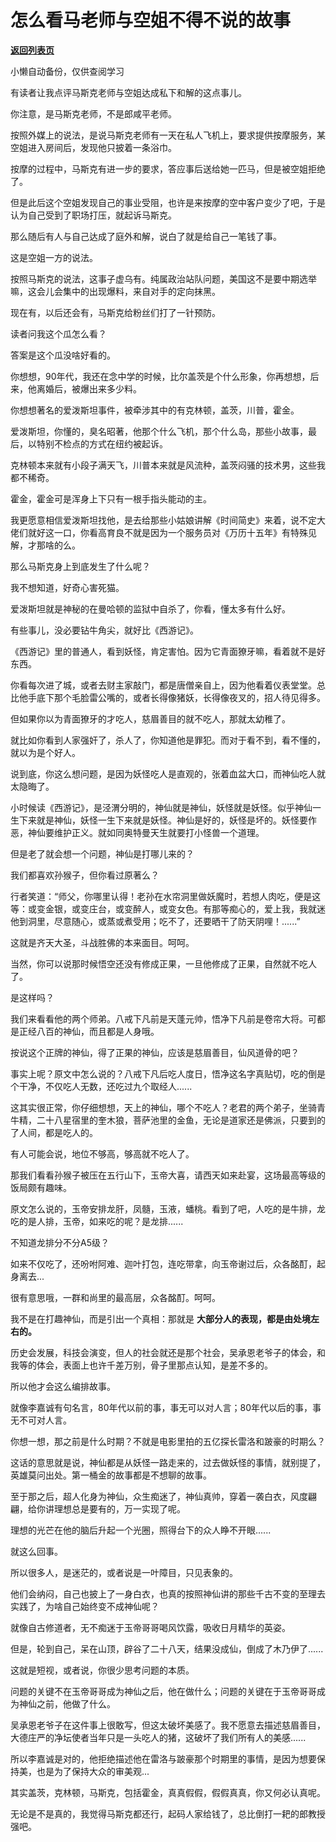 # 怎么看马老师与空姐不得不说的故事

[**返回列表页**](/gzh/记忆承载3)

小懒自动备份，仅供查阅学习

有读者让我点评马斯克老师与空姐达成私下和解的这点事儿。  

  

你注意，是马斯克老师，不是郎咸平老师。  

  

按照外媒上的说法，是说马斯克老师有一天在私人飞机上，要求提供按摩服务，某空姐进入房间后，发现他只披着一条浴巾。  

  

按摩的过程中，马斯克有进一步的要求，答应事后送给她一匹马，但是被空姐拒绝了。

  

但是此后这个空姐发现自己的事业受阻，也许是来按摩的空中客户变少了吧，于是认为自己受到了职场打压，就起诉马斯克。  

  

那么随后有人与自己达成了庭外和解，说白了就是给自己一笔钱了事。  

  

这是空姐一方的说法。

  

按照马斯克的说法，这事子虚乌有。纯属政治站队问题，美国这不是要中期选举嘛，这会儿会集中的出现爆料，来自对手的定向抹黑。

  

现在有，以后还会有，马斯克给粉丝们打了一针预防。

  

读者问我这个瓜怎么看？  

  

答案是这个瓜没啥好看的。

  

你想想，90年代，我还在念中学的时候，比尔盖茨是个什么形象，你再想想，后来，他离婚后，被爆出来多少料。  

  

你想想著名的爱泼斯坦事件，被牵涉其中的有克林顿，盖茨，川普，霍金。

  

爱泼斯坦，你懂的，臭名昭著，他那个什么飞机，那个什么岛，那些小故事，最后，以特别不检点的方式在纽约被起诉。

  

克林顿本来就有小段子满天飞，川普本来就是风流种，盖茨闷骚的技术男，这些我都不稀奇。  

  

霍金，霍金可是浑身上下只有一根手指头能动的主。  

  

我更愿意相信爱泼斯坦找他，是去给那些小姑娘讲解《时间简史》来着，说不定大佬们就好这一口，你看高育良不就是因为一个服务员对《万历十五年》有特殊见解，才那啥的么。

  

那么马斯克身上到底发生了什么呢？  

  

我不想知道，好奇心害死猫。  

  

爱泼斯坦就是神秘的在曼哈顿的监狱中自杀了，你看，懂太多有什么好。

  

有些事儿，没必要钻牛角尖，就好比《西游记》。

  

《西游记》里的普通人，看到妖怪，肯定害怕。因为它青面獠牙嘛，看着就不是好东西。

  

你看每次进了城，或者去财主家敲门，都是唐僧亲自上，因为他看着仪表堂堂。总比他手底下那个毛脸雷公嘴的，或者长得像猪妖，长得像夜叉的，招人待见得多。

  
但如果你以为青面獠牙的才吃人，慈眉善目的就不吃人，那就太幼稚了。

  

就比如你看到人家强奸了，杀人了，你知道他是罪犯。而对于看不到，看不懂的，就以为是个好人。

  

说到底，你这么想问题，是因为妖怪吃人是直观的，张着血盆大口，而神仙吃人就太隐晦了。

  

小时候读《西游记》，是泾渭分明的，神仙就是神仙，妖怪就是妖怪。似乎神仙一生下来就是神仙，妖怪一生下来就是妖怪。神仙是好的，妖怪是坏的。妖怪要作恶，神仙要维护正义。就如同奥特曼天生就要打小怪兽一个道理。  

  

但是老了就会想一个问题，神仙是打哪儿来的？

  

我们都喜欢孙猴子，但你看过原著么？

  

行者笑道：“师父，你哪里认得！老孙在水帘洞里做妖魔时，若想人肉吃，便是这等：或变金银，或变庄台，或变醉人，或变女色。有那等痴心的，爱上我，我就迷他到洞里，尽意随心，或蒸或煮受用；吃不了，还要晒干了防天阴哩！......”

  

这就是齐天大圣，斗战胜佛的本来面目。呵呵。

  

当然，你可以说那时候悟空还没有修成正果，一旦他修成了正果，自然就不吃人了。

  

是这样吗？

  

我们来看看他的两个师弟。八戒下凡前是天蓬元帅，悟净下凡前是卷帘大将。可都是正经八百的神仙，而且都是人身哦。

  

按说这个正牌的神仙，得了正果的神仙，应该是慈眉善目，仙风道骨的吧？

  

事实上呢？原文中怎么说的？八戒下凡后吃人度日，悟净这名字真贴切，吃的倒是个干净，不仅吃人无数，还吃过九个取经人......  

  

这其实很正常，你仔细想想，天上的神仙，哪个不吃人？老君的两个弟子，坐骑青牛精，二十八星宿里的奎木狼，菩萨池里的金鱼，无论是道家还是佛派，只要到的了人间，都是吃人的。

  

有人可能会说，地位不够高，够高就不吃人了。

  

那我们看看孙猴子被压在五行山下，玉帝大喜，请西天如来赴宴，这场最高等级的饭局颇有趣味。

  

原文怎么说的，玉帝安排龙肝，凤髓，玉液，蟠桃。看到了吧，人吃的是牛排，龙吃的是人排，玉帝，如来吃的呢？是龙排......

  

不知道龙排分不分A5级？

  

如来不仅吃了，还吩咐阿难、迦叶打包，连吃带拿，向玉帝谢过后，众各酩酊，起身离去...

  

很有意思哦，一群和尚里的最高层，众各酩酊。呵呵。

  

我不是在打趣神仙，而是引出一个真相：那就是 **大部分人的表现，都是由处境左右的。**

  

历史会发展，科技会演变，但人的社会就还是那个社会，吴承恩老爷子的体会，和我等的体会，表面上也许千差万别，骨子里那点认知，是差不多的。

  

所以他才会这么编排故事。

  

就像李嘉诚有句名言，80年代以前的事，事无可以对人言；80年代以后的事，事无不可对人言。

  

你想一想，那之前是什么时期？不就是电影里拍的五亿探长雷洛和跛豪的时期么？

  

这话的意思就是说，神仙都是从妖怪一路走来的，过去做妖怪的事情，就别提了，英雄莫问出处。第一桶金的故事都是不想聊的故事。

  

至于那之后，超人化身为神仙，众生痴迷了，神仙真帅，穿着一袭白衣，风度翩翩，给你讲理想总是要有的，万一实现了呢。

  

理想的光芒在他的脑后升起一个光圈，照得台下的众人睁不开眼......

  

就这么回事。

  

所以很多人，是迷茫的，或者说是一叶障目，只见表象的。

  

他们会纳闷，自己也披上了一身白衣，也真的按照神仙讲的那些千古不变的至理去实践了，为啥自己始终变不成神仙呢？  

  

就像自古修道者，无不痴迷于玉帝哥哥喝风饮露，吸收日月精华的英姿。

  

但是，轮到自己，呆在山顶，辟谷了二十八天，结果没成仙，倒成了木乃伊了......

  

这就是短视，或者说，你很少思考问题的本质。

  

问题的关键不在玉帝哥哥成为神仙之后，他在做什么；问题的关键在于玉帝哥哥成为神仙之前，他做了什么。

  

吴承恩老爷子在这件事上很敢写，但这太破坏美感了。我不愿意去描述慈眉善目，大德庄严的净坛使者当年只是一头吃人的猪，这破坏了我们所有人的美感......

  

所以李嘉诚是对的，他拒绝描述他在雷洛与跛豪那个时期里的事情，是因为想要保持美，也是为了保持大众的审美观...

  

其实盖茨，克林顿，马斯克，包括霍金，真真假假，假假真真，你又何必认真呢。

  

无论是不是真的，我觉得马斯克都还行，起码人家给钱了，总比倒打一耙的郎教授强吧。

